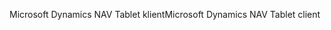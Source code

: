 <span data-ttu-id="f95a1-101">Microsoft Dynamics NAV Tablet klient</span><span class="sxs-lookup"><span data-stu-id="f95a1-101">Microsoft Dynamics NAV Tablet client</span></span>